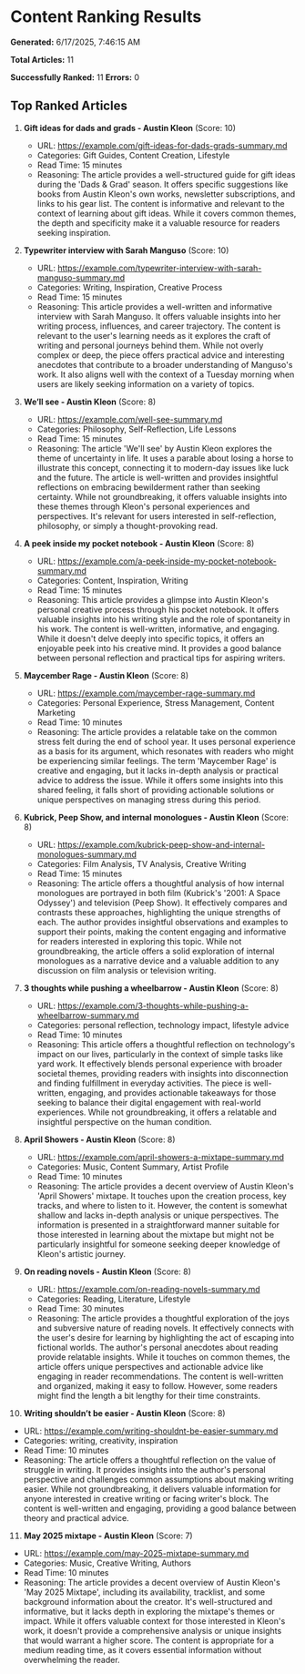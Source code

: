 # Content Ranking Results

**Generated:** 6/17/2025, 7:46:15 AM

**Total Articles:** 11

**Successfully Ranked:** 11
**Errors:** 0

## Top Ranked Articles

1. **Gift ideas for dads and grads - Austin Kleon** (Score: 10)
   - URL: https://example.com/gift-ideas-for-dads-grads-summary.md
   - Categories: Gift Guides, Content Creation, Lifestyle
   - Read Time: 15 minutes
   - Reasoning: The article provides a well-structured guide for gift ideas during the 'Dads & Grad' season. It offers specific suggestions like books from Austin Kleon's own works, newsletter subscriptions, and links to his gear list. The content is informative and relevant to the context of learning about gift ideas.  While it covers common themes, the depth and specificity make it a valuable resource for readers seeking inspiration. 

2. **Typewriter interview with Sarah Manguso** (Score: 10)
   - URL: https://example.com/typewriter-interview-with-sarah-manguso-summary.md
   - Categories: Writing, Inspiration, Creative Process
   - Read Time: 15 minutes
   - Reasoning: This article provides a well-written and informative interview with Sarah Manguso. It offers valuable insights into her writing process, influences, and career trajectory. The content is relevant to the user's learning needs as it explores the craft of writing and personal journeys behind them. While not overly complex or deep, the piece offers practical advice and interesting anecdotes that contribute to a broader understanding of Manguso's work. It also aligns well with the context of a Tuesday morning when users are likely seeking information on a variety of topics.

3. **We’ll see - Austin Kleon** (Score: 8)
   - URL: https://example.com/well-see-summary.md
   - Categories: Philosophy, Self-Reflection, Life Lessons
   - Read Time: 15 minutes
   - Reasoning: The article 'We'll see' by Austin Kleon explores the theme of uncertainty in life. It uses a parable about losing a horse to illustrate this concept, connecting it to modern-day issues like luck and the future. The article is well-written and provides insightful reflections on embracing bewilderment rather than seeking certainty. While not groundbreaking, it offers valuable insights into these themes through Kleon's personal experiences and perspectives. It's relevant for users interested in self-reflection, philosophy, or simply a thought-provoking read.

4. **A peek inside my pocket notebook - Austin Kleon** (Score: 8)
   - URL: https://example.com/a-peek-inside-my-pocket-notebook-summary.md
   - Categories: Content, Inspiration, Writing
   - Read Time: 15 minutes
   - Reasoning: This article provides a glimpse into Austin Kleon's personal creative process through his pocket notebook. It offers valuable insights into his writing style and the role of spontaneity in his work. The content is well-written, informative, and engaging. While it doesn't delve deeply into specific topics, it offers an enjoyable peek into his creative mind.  It provides a good balance between personal reflection and practical tips for aspiring writers.

5. **Maycember Rage - Austin Kleon** (Score: 8)
   - URL: https://example.com/maycember-rage-summary.md
   - Categories: Personal Experience, Stress Management, Content Marketing
   - Read Time: 10 minutes
   - Reasoning: The article provides a relatable take on the common stress felt during the end of school year. It uses personal experience as a basis for its argument, which resonates with readers who might be experiencing similar feelings. The term 'Maycember Rage' is creative and engaging, but it lacks in-depth analysis or practical advice to address the issue. While it offers some insights into this shared feeling, it falls short of providing actionable solutions or unique perspectives on managing stress during this period.

6. **Kubrick, Peep Show, and internal monologues - Austin Kleon** (Score: 8)
   - URL: https://example.com/kubrick-peep-show-and-internal-monologues-summary.md
   - Categories: Film Analysis, TV Analysis, Creative Writing
   - Read Time: 15 minutes
   - Reasoning: The article offers a thoughtful analysis of how internal monologues are portrayed in both film (Kubrick's '2001: A Space Odyssey') and television (Peep Show). It effectively compares and contrasts these approaches, highlighting the unique strengths of each. The author provides insightful observations and examples to support their points, making the content engaging and informative for readers interested in exploring this topic. While not groundbreaking, the article offers a solid exploration of internal monologues as a narrative device and a valuable addition to any discussion on film analysis or television writing.

7. **3 thoughts while pushing a wheelbarrow - Austin Kleon** (Score: 8)
   - URL: https://example.com/3-thoughts-while-pushing-a-wheelbarrow-summary.md
   - Categories: personal reflection, technology impact, lifestyle advice
   - Read Time: 10 minutes
   - Reasoning: This article offers a thoughtful reflection on technology's impact on our lives, particularly in the context of simple tasks like yard work. It effectively blends personal experience with broader societal themes, providing readers with insights into disconnection and finding fulfillment in everyday activities. The piece is well-written, engaging, and provides actionable takeaways for those seeking to balance their digital engagement with real-world experiences. While not groundbreaking, it offers a relatable and insightful perspective on the human condition.

8. **April Showers - Austin Kleon** (Score: 8)
   - URL: https://example.com/april-showers-a-mixtape-summary.md
   - Categories: Music, Content Summary, Artist Profile
   - Read Time: 10 minutes
   - Reasoning: The article provides a decent overview of Austin Kleon's 'April Showers' mixtape. It touches upon the creation process, key tracks, and where to listen to it. However, the content is somewhat shallow and lacks in-depth analysis or unique perspectives. The information is presented in a straightforward manner suitable for those interested in learning about the mixtape but might not be particularly insightful for someone seeking deeper knowledge of Kleon's artistic journey.

9. **On reading novels - Austin Kleon** (Score: 8)
   - URL: https://example.com/on-reading-novels-summary.md
   - Categories: Reading, Literature, Lifestyle
   - Read Time: 30 minutes
   - Reasoning: The article provides a thoughtful exploration of the joys and subversive nature of reading novels. It effectively connects with the user's desire for learning by highlighting the act of escaping into fictional worlds. The author's personal anecdotes about reading provide relatable insights. While it touches on common themes, the article offers unique perspectives and actionable advice like engaging in reader recommendations.  The content is well-written and organized, making it easy to follow. However, some readers might find the length a bit lengthy for their time constraints.

10. **Writing shouldn’t be easier - Austin Kleon** (Score: 8)
   - URL: https://example.com/writing-shouldnt-be-easier-summary.md
   - Categories: writing, creativity, inspiration
   - Read Time: 10 minutes
   - Reasoning: The article offers a thoughtful reflection on the value of struggle in writing. It provides insights into the author's personal perspective and challenges common assumptions about making writing easier. While not groundbreaking, it delivers valuable information for anyone interested in creative writing or facing writer's block. The content is well-written and engaging, providing a good balance between theory and practical advice.

11. **May 2025 mixtape - Austin Kleon** (Score: 7)
   - URL: https://example.com/may-2025-mixtape-summary.md
   - Categories: Music, Creative Writing, Authors
   - Read Time: 10 minutes
   - Reasoning: The article provides a decent overview of Austin Kleon's 'May 2025 Mixtape', including its availability, tracklist, and some background information about the creator. It's well-structured and informative, but it lacks depth in exploring the mixtape's themes or impact. While it offers valuable context for those interested in Kleon's work, it doesn't provide a comprehensive analysis or unique insights that would warrant a higher score. The content is appropriate for a medium reading time, as it covers essential information without overwhelming the reader.

